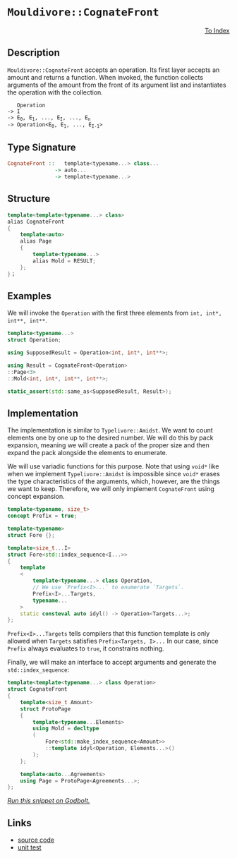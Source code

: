 <!-- Copyright 2024 Feng Mofan
SPDX-License-Identifier: Apache-2.0 -->

# `Mouldivore::CognateFront`

<p style='text-align: right;'><a href="../../../index.md#list-modifications-1">To Index</a></p>

## Description

`Mouldivore::CognateFront` accepts an operation.
Its first layer accepts an amount and returns a function.
When invoked, the function collects arguments of the amount from the front of its argument list and instantiates the operation with the collection.

<pre><code>   Operation
-> I
-> E<sub>0</sub>, E<sub>1</sub>, ..., E<sub>I</sub>, ..., E<sub>n</sub>
-> Operation&lt;E<sub>0</sub>, E<sub>1</sub>, ..., E<sub>I-1</sub>&gt;</code></pre>

## Type Signature

```Haskell
CognateFront ::   template<typename...> class...
               -> auto...
               -> template<typename...>
```

## Structure

```C++
template<template<typename...> class>
alias CognateFront
{
    template<auto>
    alias Page
    {
        template<typename...>
        alias Mold = RESULT;
    };
}；
```

## Examples

We will invoke the `Operation` with the first three elements from `int, int*, int**, int**`.

```C++
template<typename...>
struct Operation;

using SupposedResult = Operation<int, int*, int**>;

using Result = CognateFront<Operation>
::Page<3>
::Mold<int, int*, int**, int**>;

static_assert(std::same_as<SupposedResult, Result>);
```

## Implementation

The implementation is similar to `Typelivore::Amidst`.
We want to count elements one by one up to the desired number.
We will do this by pack expansion, meaning we will create a pack of the proper size and then expand the pack alongside the elements to enumerate.

We will use variadic functions for this purpose.
Note that using `void*` like when we implement `Typelivore::Amidst` is impossible since `void*` erases the type characteristics of the arguments, which, however, are the things we want to keep.
Therefore, we will only implement `CognateFront` using concept expansion.

```C++
template<typename, size_t>
concept Prefix = true;

template<typename>
struct Fore {};

template<size_t...I>
struct Fore<std::index_sequence<I...>>
{
    template
    <
        template<typename...> class Operation,
        // We use `Prefix<I>...` to enumerate `Targets`.
        Prefix<I>...Targets,
        typename...
    >
    static consteval auto idyl() -> Operation<Targets...>;
};
```

`Prefix<I>...Targets` tells compilers that this function template is only allowed when `Targets` satisfies `Prefix<Targets, I>...`
In our case, since `Prefix` always evaluates to `true`, it constrains nothing.

Finally, we will make an interface to accept arguments and generate the `std::index_sequence`:

```C++
template<template<typename...> class Operation>
struct CognateFront
{
    template<size_t Amount>
    struct ProtoPage
    {
        template<typename...Elements>
        using Mold = decltype
        (
            Fore<std::make_index_sequence<Amount>>
            ::template idyl<Operation, Elements...>()
        );
    };

    template<auto...Agreements>
    using Page = ProtoPage<Agreements...>;
};
```

[*Run this snippet on Godbolt.*](https://godbolt.org/#z:OYLghAFBqd5QCxAYwPYBMCmBRdBLAF1QCcAaPECAMzwBtMA7AQwFtMQByARg9KtQYEAysib0QXACx8BBAKoBnTAAUAHpwAMvAFYTStJg1DIApACYAQuYukl9ZATwDKjdAGFUtAK4sGIAKwAzKSuADJ4DJgAcj4ARpjEIABsGqQADqgKhE4MHt6%2BehlZjgLhkTEs8Yn%2BXLaY9iUMQgRMxAR5Pn5BdQ05za0EZdFxCcmpCi1tHQW1EwNDFVUBXACUtqhexMjsHOaBEcjeWADUJoFuXo60hACeZ9gmGgCCewdHmKfnyBPoWFT3jxeZn2DEOXhOZzcBBuaUwAH0CMQmIQFADnoCAPQAKhxWOOymImBoqmOuKxGMBBEwLDSBipkOhsOYbFIxyyAC94QQ0U80KDMGkCPjCcTPgARY6IryYM5WdHPbG444AMRIHzJFOeVJpdJl50ZjFYeoezwmxC8DhVatOAHYrDaxbLAZTqbSmPTzhyuQA6X0ASR5ZotQtVhMhPxAIAiWFUcKUAEdpfzIX7fd6AYETS87YDjnnJa7dbn85Di/n89q3R6oTDDWw0/djocmAoFMcAPKwpGNUhl8vHDEY44AdQ%2BXiUpxSBKJeFUKfuDZSktQx0YPgS7o%2BJhSABVWsBMARUSl089%2B/np8T55m03viAej72z%2BfJbXmZgG8%2B8zzy3NHMgmwECZMAANzEY4mEuFc8HQG5aAgFZjgAWkbTsN0aSE7wfBQG0zJ10QdfCXgVMljg8YBmCpZViFkUlcU1J5KyLfVC03Bk3yNXDsCbAxWw7Lt3RyQMpUtcjKMwajZGdHMvwLHU2M9PBOQRY4nhYDZBB/fMg0tAlUCIZQmAPPsTBkp4Xzkqs9RrJlON9bB6DYQRUTw2Ty3HCJgGOABZTx0HFY4sEOA0%2B3LCBQpfUNrIjEAWCYABreFo0wWMEyTbZITUjTuTw1zzIs/NIyYzdjhguDITQ7sclZBzqUYI8uIQiK8xWIjy1Mx1AjlYj8rzYrq0gog0yeYBCTq5ytLzDyjHxIyt0CCU9IMubMtGzBxoa30M26jqiMxMkDsOhjFRxY4d0wCY2w1fbDtu8lnXRYE3nBea3D5bZBRcrMXXk6sDXfLjAR0oVKsEgQ9ueaavKELw0iKTB0AAJQurxaCFM4JVBjDzgiAhWVxrF8cEHFtoep4oeOZGFFR9GFrI1AKM3STNPOLGhLyyNDOM85Ah5SNfNodBIVxomCEJ0rifFgmsVJ%2BUnj/PBkDhFslDaCAYoUI1lZctwYbhzIEapmnWSNtH7larqODWWhOH8Xg/A4LRSFQTg3Gsaw2Q2LYt2BHhSAITQrbWeKAgADm9JJAkkMwbUkSR/FDwINH8ABOUP9E4SReBYCQNFSB2nZdjheAUEBUgDx2rdIOBYBgRAQA2Ag0kuchKDQGk6ASKIjU4VRQ6SJCkkkY5gGQACpG9MxeARwgSBgvR%2BEEEQxHYKQZEERQVHUSvSF0WoAHckTSTgeGt237cD53OHbS5m6FVAqGOPuB6Hkex%2BOCezGOCAPA7%2BhiFOL7FYvAK5aDWBAJA7c0idzIBQCAUCYEgGAFIMwfA6BUmIKXCAsRL6xAiK0G4J9eB4OYMQG47ZYjaEwA4IhpB25OQIO2BgtBCE7ywLELwwA3BiFoKXbgvAsBxSMOINheBCQODwCBC6l8UrUMuDsP2uN6iX2uLEJEZCPBYEvoiPAOd%2BGkCkcQWIBsxTUkMMAa4RhA5rCoAYYACgABqeBMD7zQg7P2i9hCiHEGvTxm81CXz3vocxKB3aWH0HgWIpdIBrFQIKHIfCkI/AxqYSw1gzCF0McQGC0iYk9GoY0FwDB3CeE6HoMIERhiVFGLUIo2QBDTD8LUzI9SGALBGIkWY9QCl9EmO0UpMx8kSIEP0No7TqmdNsH0xpeg5hjMqYsGpawFBe22BIM%2BHA7akALrwIuT9%2B6D2HqPcekhJ7f1wLPABexVggOsWsBAmAmBYESAhUgIdJCBG9CnQIscNDR0kCkZOSQU4Zw4FnUgOdAhcAjlwJIoc06wv8JILgqdAhJG2ZfIuJcy7%2B2sdXOuECG63xbnAhB/9u5sE4K0FgIEbRISYDxcxH8U7emhU7GeRBsnoAXrIZePjpB%2BKUAEneuhUGHyYMffhGytk7KvhwG%2BTdLjHAfhBYgNK6UMubDNLgLK2Xf1/tA/%2BgDAhmGAbiyu4DIGoD/gkVu8DrWGtGNS2lSEtXIJTlwVINA0YJCwTgneJCCG0MDWQihVCaH6PofVJhLDL7sM4dw2gvDaGCPMSIp2%2BBxGOCkXw9lqg5FUloUom2O9VHqJuJonYTsdF6L9oY4xShTFCIsZ5PFtijKOOca4pktDPF8tXgK2Q/jt5O1FcEqxqSrDhNUdE15cTGiJOSQtSd6TMkJC5bk15dgenOAgK4GZtQKnlA6YUFpjQD3pDPTkcZSwum9BGdMgZTShmNFGYMBZJ7ZiPvyM%2BuZ77j0TPWesTYazVigplZizgqr1X0sZdq3V3oNDnPwJy41NzzVgPuY855lANngshSyv5NpU42htFHMwALkUYp3li2wOLQFVxrvXRud87Vkq7j3Dg1LX4sAUCBACIEdXel1BMaeKG57ctqH27xA717yCFSOnQIBgjislafcDF8aPX2JffR%2B3Hh68f48cQTLKRNCh/g6mBxrAhmoY5alAln/5scc6MfjcM4QmbhGZ5Waqh5oJ9Zgyg/qnYhtYX7ULYaCm0KjYIGNrCM2YA4VwnhfC/apuEVWgRYiek5pkfm5A8ii2CGUaWyJ5bK3aOybW3g9aTFmOEa2i1fA7GdpcW43tvKZMSEHRvBTgTlPjuMGEmwM74CxPiUBTgGIIwrssBk3ZWScmzuWd04Zfg93FIvUeqpt7L3FByBeupjQb01Jfb0gYF7t1rbfSdyZf7Lt9Nu0BlZIHV7Ss04XKD%2BnjiGYE0JszyHLlods3c0gDynmjFeSW/DIAzAssCIEfw/g/meo0Ajm0cLqOfeLnR8uoP3nQrRf4G0ZgkfIuBZIDQqCS2BA%2B7szgtyLUbKnlj%2BnOO7NrEMVkZwkggA%3D%3D%3D)

## Links

- [source code](../../../../conceptrodon/descend/mouldivore/cognate_front.hpp)
- [unit test](../../../../tests/unit/metafunctions/mouldivore/cognate_front.test.hpp)
